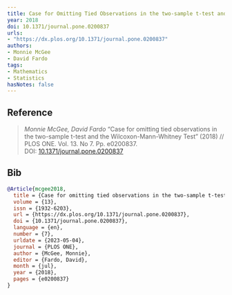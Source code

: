 ```yaml
---
title: Case for Omitting Tied Observations in the two-sample t-test and the Wilcoxon-Mann-Whitney Test
year: 2018
doi: 10.1371/journal.pone.0200837
urls:
- "https://dx.plos.org/10.1371/journal.pone.0200837"
authors:
- Monnie McGee
- David Fardo
tags:
- Mathematics
- Statistics
hasNotes: false
---
```


## Reference

> <i>Monnie McGee, David Fardo</i> “Case for omitting tied observations in the two-sample t-test and the Wilcoxon-Mann-Whitney Test” (2018) // PLOS ONE. Vol.&nbsp;13. No&nbsp;7. Pp.&nbsp;e0200837. DOI:&nbsp;<a href='https://doi.org/10.1371/journal.pone.0200837'>10.1371/journal.pone.0200837</a>

## Bib

```bib
@Article{mcgee2018,
  title = {Case for omitting tied observations in the two-sample t-test and the Wilcoxon-Mann-Whitney Test},
  volume = {13},
  issn = {1932-6203},
  url = {https://dx.plos.org/10.1371/journal.pone.0200837},
  doi = {10.1371/journal.pone.0200837},
  language = {en},
  number = {7},
  urldate = {2023-05-04},
  journal = {PLOS ONE},
  author = {McGee, Monnie},
  editor = {Fardo, David},
  month = {jul},
  year = {2018},
  pages = {e0200837}
}
```
